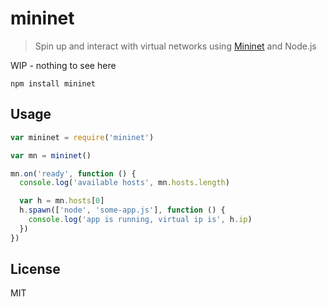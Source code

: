 # mininet

> Spin up and interact with virtual networks using
> [Mininet](http://mininet.org/) and Node.js

WIP - nothing to see here

```
npm install mininet
```

## Usage

``` js
var mininet = require('mininet')

var mn = mininet()

mn.on('ready', function () {
  console.log('available hosts', mn.hosts.length)

  var h = mn.hosts[0]
  h.spawn(['node', 'some-app.js'], function () {
    console.log('app is running, virtual ip is', h.ip)
  })
})
```

## License

MIT
